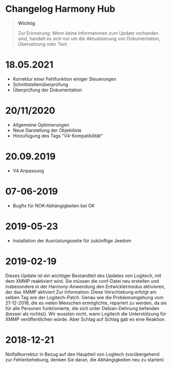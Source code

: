 # Changelog Harmony Hub

>**Wichtig**
>
>Zur Erinnerung: Wenn keine Informationen zum Update vorhanden sind, handelt es sich nur um die Aktualisierung von Dokumentation, Übersetzung oder Text.

# 18.05.2021

- Korrektur einer Fehlfunktion einiger Steuerungen
- Schnittstellenüberprüfung
- Überprüfung der Dokumentation

# 20/11/2020

- Allgemeine Optimierungen
- Neue Darstellung der Objektliste
- Hinzufügung des Tags "V4-Kompatibilität"

# 20.09.2019

- V4 Anpassung

# 07-06-2019

- Bugfix für NOK-Abhängigkeiten bei OK

# 2019-05-23

- Installation der Ausrüstungsseite für zukünftige Jeedom

# 2019-02-19

Dieses Update ist ein wichtiger Bestandteil des Updates von Logitech, mit dem XMMP reaktiviert wird. Sie müssen die conf-Datei neu erstellen und insbesondere in der Harmony-Anwendung den Entwicklermodus aktivieren, der das XMMP aktiviert
Zur Information: Diese Verschiebung erfolgt am selben Tag wie der Logitech-Patch. Genau wie die Problemumgehung vom 21-12-2018, die es vielen Menschen ermöglichte, repariert zu werden, da sie für alle Personen funktionierte, die sich unter Debian-Dehnung befanden (besser als nichts)). Wir wussten nicht, wann Logitech die Unterstützung für XMMP veröffentlichen würde. Aber Schlag auf Schlag gab es eine Reaktion.

# 2018-12-21

Notfallkorrektur in Bezug auf den Hauptteil von Logitech (vorübergehend zur Fehlerbehebung, denken Sie daran, die Abhängigkeiten neu zu starten)
